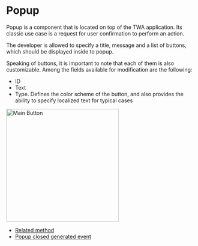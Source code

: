 [//]: # (FIXME: This page needs better screenshots of components. Current are horrible.)

# Popup

Popup is a component that is located on top of the TWA application. Its
classic use case is a request for user confirmation to perform an action.

The developer is allowed to specify a title, message and a list of buttons,
which should be displayed inside to popup.

Speaking of buttons, it is important to note that each of them
is also customizable. Among the fields available for modification are the
following:

- ID
- Text
- Type. Defines the color scheme of the button, and also provides the ability to specify localized
  text for typical cases

<img
  src="/components/popup.png"
  alt="Main Button"
  width="300"
/>

- [Related method](../apps-communication/methods.md#web-app-open-popup)
- [Popup closed generated event](../apps-communication/events.md#popup-closed)